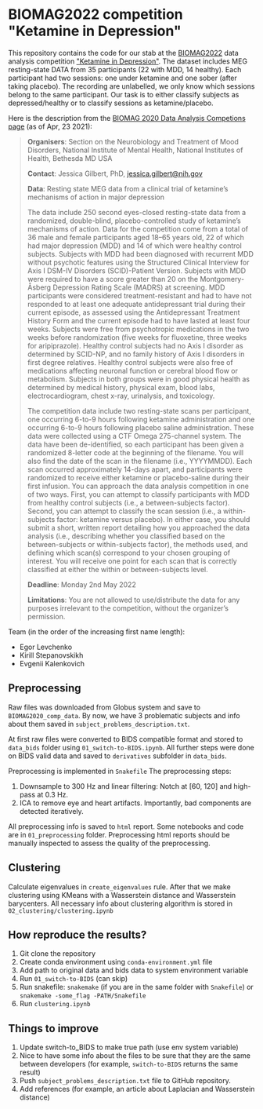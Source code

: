 # BIOMAG2022 competition "Ketamine in Depression"

This repository contains the code for our stab at the [BIOMAG2022](https://www.biomag2020.org/) data analysis
competition ["Ketamine in Depression"](https://www.biomag2020.org/awards/data-analysis-competitions/).
The dataset includes MEG resting-state DATA from 35 participants (22 with MDD, 14 healthy).
Each participant had two sessions: one under ketamine and one sober (after taking placebo).
The recording are unlabelled, we only know which sessions belong to the same participant.
Our task is to either classify subjects as depressed/healthy or to classify sessions as ketamine/placebo.

Here is the description from the
[BIOMAG 2020 Data Analysis Competions page](https://www.biomag2020.org/awards/data-analysis-competitions/) (as of Apr, 
23 2021):

> **Organisers**: Section on the Neurobiology and Treatment of Mood Disorders, National Institute of Mental Health, National Institutes of Health, Bethesda MD USA
> 
> **Contact**: Jessica Gilbert, PhD, jessica.gilbert@nih.gov
> 
> **Data**: Resting state MEG data from a clinical trial of ketamine’s mechanisms of action in major depression
> 
> The data include 250 second eyes-closed resting-state data from a randomized, double-blind, placebo-controlled study of ketamine’s mechanisms of action. Data for the competition come from a total of 36 male and female participants aged 18–65 years old, 22 of which had major depression (MDD) and 14 of which were healthy control subjects. Subjects with MDD had been diagnosed with recurrent MDD without psychotic features using the Structured Clinical Interview for Axis I DSM-IV Disorders (SCID)-Patient Version. Subjects with MDD were required to have a score greater than 20 on the Montgomery-Åsberg Depression Rating Scale (MADRS) at screening. MDD participants were considered treatment-resistant and had to have not responded to at least one adequate antidepressant trial during their current episode, as assessed using the Antidepressant Treatment History Form and the current episode had to have lasted at least four weeks. Subjects were free from psychotropic medications in the two weeks before randomization (five weeks for fluoxetine, three weeks for aripiprazole). Healthy control subjects had no Axis I disorder as determined by SCID-NP, and no family history of Axis I disorders in first degree relatives. Healthy control subjects were also free of medications affecting neuronal function or cerebral blood flow or metabolism. Subjects in both groups were in good physical health as determined by medical history, physical exam, blood labs, electrocardiogram, chest x-ray, urinalysis, and toxicology. 
> 
> The competition data include two resting-state scans per participant, one occurring 6-to-9 hours following ketamine administration and one occurring 6-to-9 hours following placebo saline administration. These data were collected using a CTF Omega 275-channel system. The data have been de-identified, so each participant has been given a randomized 8-letter code at the beginning of the filename. You will also find the date of the scan in the filename (i.e., YYYYMMDD). Each scan occurred approximately 14-days apart, and participants were randomized to receive either ketamine or placebo-saline during their first infusion. You can approach the data analysis competition in one of two ways. First, you can attempt to classify participants with MDD from healthy control subjects (i.e., a between-subjects factor). Second, you can attempt to classify the scan session (i.e., a within-subjects factor: ketamine versus placebo). In either case, you should submit a short, written report detailing how you approached the data analysis (i.e., describing whether you classified based on the between-subjects or within-subjects factor), the methods used, and defining which scan(s) correspond to your chosen grouping of interest. You will receive one point for each scan that is correctly classified at either the within or between-subjects level. 
> 
> **Deadline**: Monday 2nd May 2022
> 
> **Limitations**: You are not allowed to use/distribute the data for any purposes irrelevant to the competition, without the organizer’s permission.

Team (in the order of the increasing first name length):
- Egor Levchenko
- Kirill Stepanovskikh
- Evgenii Kalenkovich


## Preprocessing
Raw files was downloaded from Globus system and save to `BIOMAG2020_comp_data`. By now, we have 3 problematic subjects 
and info about them saved in `subject_problems_description.txt`.

At first raw files were converted to BIDS compatible format and stored to `data_bids` folder using `01_switch-to-BIDS.ipynb`.
All further steps were done on BIDS valid data and saved to `derivatives` subfolder in `data_bids`.

Preprocessing is implemented in `Snakefile`
The preprocessing steps:
1. Downsample to 300 Hz and linear filtering: Notch at [60, 120] and high-pass at 0.3 Hz.
2. ICA to remove eye and heart artifacts. Importantly, bad components are detected iteratively.

All preprocessing info is saved to `html` report. Some notebooks and code are in `01_preprocessing` folder.
Preprocessing html reports should be manually inspected to assess the quality of the preprocessing.

## Clustering
Calculate eigenvalues in `create_eigenvalues` rule. After that we make clustering using KMeans with a Wasserstein distance
and Wasserstein barycenters. All necessary info about clustering algorithm is stored in `02_clustering/clustering.ipynb`

## How reproduce the results?
1. Git clone the repository
2. Create conda environment using `conda-environment.yml` file
3. Add path to original data and bids data to system environment variable 
4. Run `01_switch-to-BIDS` (can skip)
5. Run snakefile: `snakemake` (if you are in the same folder with `Snakefile`) or `snakemake -some_flag -PATH/Snakefile` 
6. Run `clustering.ipynb`

## Things to improve
1. Update switch-to_BIDS to make true path (use env system variable)
2. Nice to have some info about the files to be sure that they are the same between developers 
(for example, `switch-to-BIDS` returns the same result)
3. Push `subject_problems_description.txt` file to GitHub repository.
4. Add references (for example, an article about Laplacian and Wasserstein distance)
